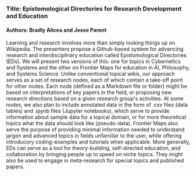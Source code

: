 ### Title: Epistomological Directories for Research Development and Education

#### Authors: Bradly Alicea and Jesse Parent

Learning and research involves more than simply looking things up on Wikipedia. The presenters propose a Github-based system for advancing research and interdisciplinary education called Epistomological Directories (EDs). We will present two versions of this: one for topics in Cybernetics and Systems and the other on Frontier Maps for education in AI, Philosophy, and Systems Science. Unlike conventional topical wikis, our approach serves as a set of research nodes, each of which contain a take-off point for other nodes. Each node (defined as a Markdown file or folder) might be based on interpretations of key papers in the field, or proposing new research directions based on a given research group's activities. At some nodes, we also plan to include annotated data in the form of .csv files (data tables) and .ipynb files (Jupyter notebooks), which serve to provide information about sample data for a topical domain, or for more theoretical topics what the data should look like (pseudo-data). Frontier Maps also serve the purpose of providing minimal information needed to understand jargon and advanced topics in fields unfamiliar to the user, while offering introducory coding-examples and tutorials when applicable. More generally, EDs can serve as a tool for theory-building, self-directed education, and collaboration by bringing people up to speed on niche topics. They might also be used to engage in meta-research for special topics and published papers.
